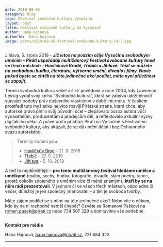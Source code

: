 ```yaml
---
date: 2019-08-05
category: blog
tags: Festival svobodné kultury Vysočina
layout: post
title: Festival svobodné kultury na Vysočině
author: Hana Hajnová
authorId:  hana.hajnova
image: posts/2019-08-05-festival-svobodne-kultury-call.jpg
---
```


Jihlava, 5. srpna 2019 - ***Již letos na podzim ožije Vysočina svobodným uměním – Piráti uspořádají multižánrový Festival svobodné kultury hned ve třech městech – Havlíčkově Brodě, Třebíči a Jihlavě. Těšit se můžete na svobodnou hudbu, literaturu, výtvarné umění, divadlo i filmy. Navíc pokud byste se chtěli na této jedinečné akci podílet, máte nyní příležitost se zapojit.***

Termín svobodná kultura vešel v širší povědomí v roce 2004, kdy Lawrence Lessig vydal svoji knihu “Svobodná kultura”, která se zabývá udržitelností stávající podoby práv duševního vlastnictví v době internetu. V českém prostředí tuto myšlenku nejvíce rozvíjí Pirátská strana, která chce, aby autorské právo plnilo svůj původní účel – zlepšovalo pozici autora vůči vydavatelům, producentům a prodejcům děl; a reflektovalo aktuální výzvy digitálního věku. A právě proto přichází Piráti na Vysočině s Festivalem svobodné kultury, aby ukázali, že se dá umění dělat i bez Ochranného svazu autorského.

>Termíny konání jsou:
>
>* [Havlíčkův Brod](https://www.facebook.com/events/408029136496136) - 21. 9. 2019
>* [Třebíč](https://www.facebook.com/events/475204009911769) - 27. 9. 2019
>* [Jihlava](https://www.facebook.com/events/493176581450962) - 5. 10. 2019

A teď to nejdůležitější – **pro tento multižánrový festival hledáme umělce a umělkyně** (malby, sochy, hudba, fotografie, divadlo, slam poetry, tanec, prostě cokoliv spojeného s uměním více či méně známým), **kteří by se na něm rádi prezentovali**. V jednom či ve všech třech městech, odpoledne či večer, důležitý je jen společný jmenovatel – a tím je svoboda tvorby.

Máte zájem podílet se s námi na této jedinečné akci? Nebo víte o někom, kdo by na ní rozhodně neměl chybět? Ozvěte se Romanovi Paškovi na <roman.pasek@pirati.cz> nebo 734 507 329 a domluvíme vše potřebné.

---

**Kontakt pro média**

Hana Hajnová, hana.hajnova@pirati.cz, 721 684 323

---

